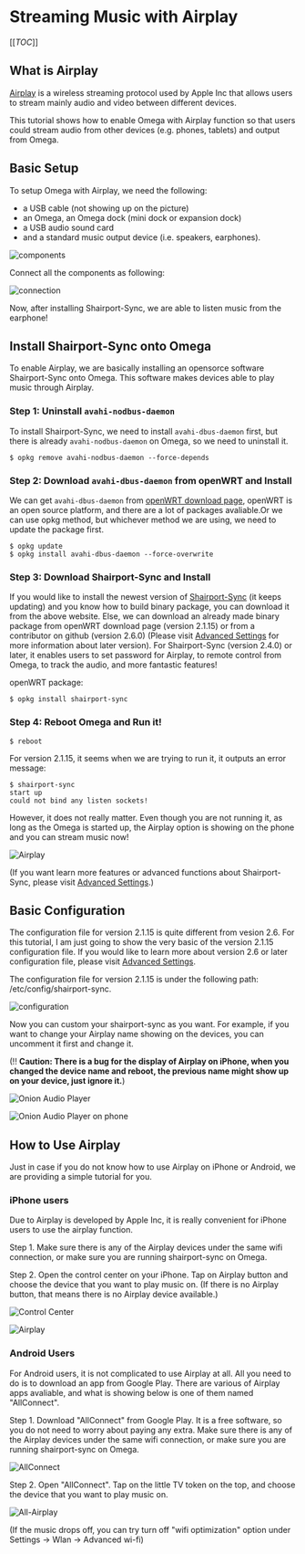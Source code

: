 # Streaming Music with Airplay

[[_TOC_]]

[//]: # (What is Airplay)

## What is Airplay
[Airplay](https://en.wikipedia.org/wiki/AirPlay) is a wireless streaming protocol used by Apple Inc that allows users to stream mainly audio and video between different devices. 

This tutorial shows how to enable Omega with Airplay function so that users could stream audio from other devices (e.g. phones, tablets) and output from Omega.

[//]: # (Basic Setup)

## Basic Setup

To setup Omega with Airplay, we need the following:
* a USB cable (not showing up on the picture)
* an Omega, an Omega dock (mini dock or expansion dock)
* a USB audio sound card
* and a standard music output device (i.e. speakers, earphones).

![components](http://i.imgur.com/6XVbL82.jpg?1)

Connect all the components as following:

![connection](http://i.imgur.com/FBVPnCS.jpg?1)

Now, after installing Shairport-Sync, we are able to listen music from the earphone!


[//]: # (Installing Shairport-Sync onto Omega)

## Install Shairport-Sync onto Omega

To enable Airplay, we are basically installing an opensorce software Shairport-Sync onto Omega. This software makes devices able to play music through Airplay.

### Step 1: Uninstall `avahi-nodbus-daemon`

To install Shairport-Sync, we need to install `avahi-dbus-daemon` first, but there is already `avahi-nodbus-daemon` on Omega, so we need to uninstall it.

```
$ opkg remove avahi-nodbus-daemon --force-depends
```

### Step 2: Download `avahi-dbus-daemon` from openWRT and Install

We can get `avahi-dbus-daemon` from [openWRT download page](https://downloads.openwrt.org/), openWRT is an open source platform, and there are a lot of packages avaliable.Or we can use opkg method, but whichever method we are using, we need to update the package first.

```
$ opkg update
$ opkg install avahi-dbus-daemon --force-overwrite
```

### Step 3: Download Shairport-Sync and Install

If you would like to install the newest version of [Shairport-Sync](https://github.com/mikebrady/shairport-sync) (it keeps updating) and you know how to build binary package, you can download it from the above website. Else, we can download an already made binary package from openWRT download page (version 2.1.15) or from a contributor on github (version 2.6.0) (Please visit [Advanced Settings](https://wiki.onion.io/Projects/Airplay-Series) for more information about later version). For Shairport-Sync (version 2.4.0) or later, it enables users to set password for Airplay, to remote control from Omega, to track the audio, and more fantastic features!

openWRT package:

``` 
$ opkg install shairport-sync
```


### Step 4: Reboot Omega and Run it!

```
$ reboot
```

For version 2.1.15, it seems when we are trying to run it, it outputs an error message:

```
$ shairport-sync
start up
could not bind any listen sockets!
```

However, it does not really matter. Even though you are not running it, as long as the Omega is started up, the Airplay option is showing on the phone and you can stream music now!

![Airplay](https://i.imgur.com/7oI9yb6.png?1)

(If you want learn more features or advanced functions about Shairport-Sync, please visit [Advanced Settings](https://wiki.onion.io/Projects/Airplay-Series).)

[//]: # (Basic Configuration)

## Basic Configuration

The configuration file for version 2.1.15 is quite different from vesion 2.6. For this tutorial, I am just going to show the very basic of the version 2.1.15 configuration file. If you would like to learn more about version 2.6 or later configuration file, please visit [Advanced Settings](https://wiki.onion.io/Projects/Airplay-Series).

The configuration file for version 2.1.15 is under the following path: /etc/config/shairport-sync.

![configuration](http://i.imgur.com/YqXFSyA.png)

Now you can custom your shairport-sync as you want. For example, if you want to change your Airplay name showing on the devices, you can uncomment it first and change it.

(!! <b>Caution: There is a bug for the display of Airplay on iPhone, when you changed the device name and reboot, the previous name might show up on your device, just ignore it.</b>)

![Onion Audio Player](http://i.imgur.com/GpWEXmn.png)

![Onion Audio Player on phone](https://i.imgur.com/NJsXL4Y.png?1)

[//]: # (How To Use Airplay)

## How to Use Airplay

Just in case if you do not know how to use Airplay on iPhone or Android, we are providing a simple tutorial for you.

### iPhone users

Due to Airplay is developed by Apple Inc, it is really convenient for iPhone users to use the airplay function.

Step 1. Make sure there is any of the Airplay devices under the same wifi connection, or make sure you are running shairport-sync on Omega.

Step 2. Open the control center on your iPhone. Tap on Airplay button and choose the device that you want to play music on. (If there is no Airplay button, that means there is no Airplay device available.)

![Control Center](//i.imgur.com/GrILOWK.png)

![Airplay](//i.imgur.com/H5c8vAA.png)


### Android Users

For Android users, it is not complicated to use Airplay at all. All you need to do is to download an app from Google Play. There are various of Airplay apps avaliable, and what is showing below is one of them named "AllConnect".

Step 1. Download "AllConnect" from Google Play. It is a free software, so you do not need to worry about paying any extra. Make sure there is any of the Airplay devices under the same wifi connection, or make sure you are running shairport-sync on Omega.

![AllConnect](//i.imgur.com/h7QeVhb.png)

Step 2. Open "AllConnect". Tap on the little TV token on the top, and choose the device that you want to play music on.

![All-Airplay](//i.imgur.com/Joy8YwV.png)

(If the music drops off, you can try turn off "wifi optimization" option under Settings -> Wlan -> Advanced wi-fi)